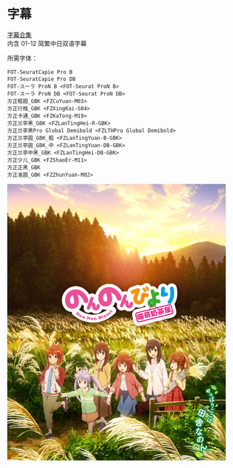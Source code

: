 # 字幕

[字幕合集](https://github.com/Nekomoekissaten-SUB/Nekomoekissaten-Other-Subs/raw/master/Nonnon/Non_Non_Biyori_Nonstop_Web_JPCH.7z)  
内含 01-12 简繁中日双语字幕

所需字体：
```
FOT-SeuratCapie Pro B
FOT-SeuratCapie Pro DB
FOT-スーラ ProN B <FOT-Seurat ProN B>
FOT-スーラ ProN DB <FOT-Seurat ProN DB>
方正粗圆_GBK <FZCuYuan-M03>
方正行楷_GBK <FZXingKai-S04>
方正卡通_GBK <FZKaTong-M19>
方正兰亭黑_GBK <FZLanTingHei-R-GBK>
方正兰亭黑Pro Global Demibold <FZLTHPro Global Demibold>
方正兰亭圆_GBK_粗 <FZLanTingYuan-B-GBK>
方正兰亭圆_GBK_中 <FZLanTingYuan-DB-GBK>
方正兰亭中黑_GBK <FZLanTingHei-DB-GBK>
方正少儿_GBK <FZShaoEr-M11>
方正正黑_GBK
方正准圆_GBK <FZZhunYuan-M02>
```

![](Non_Non_Biyori_Nonstop_poster.jpg)